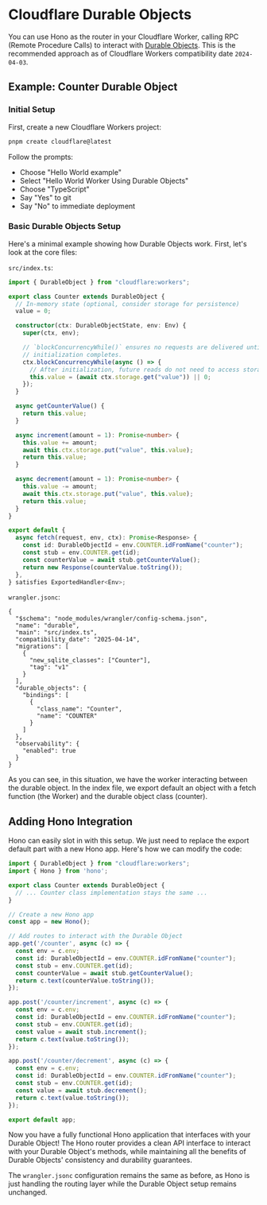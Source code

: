 # Cloudflare Durable Objects

You can use Hono as the router in your Cloudflare Worker, calling RPC (Remote Procedure Calls) to interact with [Durable Objects](https://developers.cloudflare.com/durable-objects/). This is the recommended approach as of Cloudflare Workers compatibility date `2024-04-03`.

## Example: Counter Durable Object

### Initial Setup

First, create a new Cloudflare Workers project:

```bash
pnpm create cloudflare@latest
```

Follow the prompts:
- Choose "Hello World example"
- Select "Hello World Worker Using Durable Objects"
- Choose "TypeScript"
- Say "Yes" to git
- Say "No" to immediate deployment

### Basic Durable Objects Setup

Here's a minimal example showing how Durable Objects work. First, let's look at the core files:

`src/index.ts`:
```typescript
import { DurableObject } from "cloudflare:workers";

export class Counter extends DurableObject {
  // In-memory state (optional, consider storage for persistence)
  value = 0;

  constructor(ctx: DurableObjectState, env: Env) {
    super(ctx, env);

    // `blockConcurrencyWhile()` ensures no requests are delivered until
    // initialization completes.
    ctx.blockConcurrencyWhile(async () => {
      // After initialization, future reads do not need to access storage.
      this.value = (await ctx.storage.get("value")) || 0;
    });
  }

  async getCounterValue() {
    return this.value;
  }

  async increment(amount = 1): Promise<number> {
    this.value += amount;
    await this.ctx.storage.put("value", this.value);
    return this.value;
  }

  async decrement(amount = 1): Promise<number> {
    this.value -= amount;
    await this.ctx.storage.put("value", this.value);
    return this.value;
  }
}

export default {
  async fetch(request, env, ctx): Promise<Response> {
    const id: DurableObjectId = env.COUNTER.idFromName("counter");
    const stub = env.COUNTER.get(id);
    const counterValue = await stub.getCounterValue();
    return new Response(counterValue.toString());
  },
} satisfies ExportedHandler<Env>;
```

`wrangler.jsonc`:
```jsonc
{
  "$schema": "node_modules/wrangler/config-schema.json",
  "name": "durable",
  "main": "src/index.ts",
  "compatibility_date": "2025-04-14",
  "migrations": [
    {
      "new_sqlite_classes": ["Counter"],
      "tag": "v1"
    }
  ],
  "durable_objects": {
    "bindings": [
      {
        "class_name": "Counter",
        "name": "COUNTER"
      }
    ]
  },
  "observability": {
    "enabled": true
  }
}
```

As you can see, in this situation, we have the worker interacting between the durable object. In the index file, we export default an object with a fetch function (the Worker) and the durable object class (counter).

## Adding Hono Integration

Hono can easily slot in with this setup. We just need to replace the export default part with a new Hono app. Here's how we can modify the code:

```typescript
import { DurableObject } from "cloudflare:workers";
import { Hono } from 'hono';

export class Counter extends DurableObject {
  // ... Counter class implementation stays the same ...
}

// Create a new Hono app
const app = new Hono();

// Add routes to interact with the Durable Object
app.get('/counter', async (c) => {
  const env = c.env;
  const id: DurableObjectId = env.COUNTER.idFromName("counter");
  const stub = env.COUNTER.get(id);
  const counterValue = await stub.getCounterValue();
  return c.text(counterValue.toString());
});

app.post('/counter/increment', async (c) => {
  const env = c.env;
  const id: DurableObjectId = env.COUNTER.idFromName("counter");
  const stub = env.COUNTER.get(id);
  const value = await stub.increment();
  return c.text(value.toString());
});

app.post('/counter/decrement', async (c) => {
  const env = c.env;
  const id: DurableObjectId = env.COUNTER.idFromName("counter");
  const stub = env.COUNTER.get(id);
  const value = await stub.decrement();
  return c.text(value.toString());
});

export default app;
```

Now you have a fully functional Hono application that interfaces with your Durable Object! The Hono router provides a clean API interface to interact with your Durable Object's methods, while maintaining all the benefits of Durable Objects' consistency and durability guarantees.

The `wrangler.jsonc` configuration remains the same as before, as Hono is just handling the routing layer while the Durable Object setup remains unchanged.